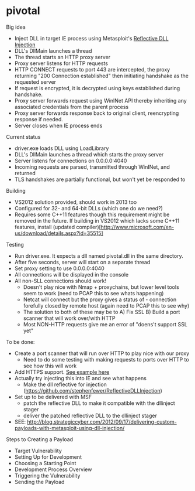 pivotal
=======

Big idea
- Inject DLL in target IE process using Metasploit's [Reflective DLL Injection](http://blog.harmonysecurity.com/2008/10/new-paper-reflective-dll-injection.html)
- DLL's DllMain launches a thread
- The thread starts an HTTP proxy server
- Proxy server listens for HTTP requests
- HTTP CONNECT requests to port 443 are intercepted, the proxy returning "200 Connection established" then initiating handshake as the requested server
- If request is encrypted, it is decrypted using keys established during handshake.
- Proxy server forwards request using WinINet API thereby inheriting any associated credentials from the parent process
- Proxy server forwards response back to original client, reencrypting response if needed.
- Server closes when IE process ends

Current status
- driver.exe loads DLL using LoadLibrary
- DLL's DllMain launches a thread which starts the proxy server
- Server listens for connections on 0.0.0.0:4040
- Incoming requests are parsed, transmitted through WinINet, and returned
- TLS handshakes are partially functional, but won't yet be responded to

Building
- VS2012 solution provided, should work in 2013 too
- Configured for 32- and 64-bit DLLs (which one do we need?)
- Requires some C++11 features though this requirement might be removed in the future. If building in VS2012 which lacks some C++11 features, install (updated compiler)[http://www.microsoft.com/en-us/download/details.aspx?id=35515]

Testing
- Run driver.exe. It expects a dll named pivotal.dll in the same directory.
- After five seconds, server will start on a separate thread
- Set proxy setting to use 0.0.0.0:4040
- All connections will be displayed in the console
- All non-SLL connections should work!
  - Doesn't play nice with Nmap + proxychains, but lower level tools seem to work (need to PCAP this to see whats happening)
  - Netcat will connect but the proxy gives a status of - connection forefully closed by remote host (again need to PCAP this to see why)
  - The solution to both of these may be to A) Fix SSL B) Build a port scanner that will work over/with HTTP
  - Most NON-HTTP requests give me an error of "doens't support SSL yet"

To be done:
- Create a port scanner that will run over HTTP to play nice with our proxy
  - Need to do some testing with making requests to ports over HTTP to see how this will work
- Add HTTPS support. [See example here](http://www.boost.org/doc/libs/1_53_0/doc/html/boost_asio/example/ssl/server.cpp)
- Actually try injecting this into IE and see what happens
  - Make the dll reflective for injection (https://github.com/stephenfewer/ReflectiveDLLInjection)
- Set up to be delivered with MSF
  - patch the reflective DLL to make it compatible with the dllinject stager
  - deliver the patched reflective DLL to the dllinject stager
- SEE: http://blog.strategiccyber.com/2012/09/17/delivering-custom-payloads-with-metasploit-using-dll-injection/

Steps to Creating a Payload
- Target Vulnerability
- Setting Up for Development
- Choosing a Starting Point
- Development Process Overview
- Triggering the Vulnerability
- Sending the Payload
